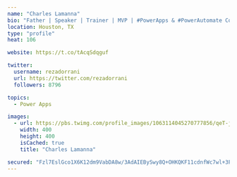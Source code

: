 ```yaml
---
name: "Charles Lamanna"
bio: "Father | Speaker | Trainer | MVP | #PowerApps & #PowerAutomate Community Super User | YouTuber Right-pointing triangle http://youtube.com/c/rezadorrani | Learn - Share - Clockwise rightwards and leftwards open circle arrows"
location: Houston, TX
type: "profile"
heat: 106

website: https://t.co/tAcqSdqguf

twitter:
  username: rezadorrani
  url: https://twitter.com/rezadorrani
  followers: 8796

topics:
  - Power Apps

images:
  - url: https://pbs.twimg.com/profile_images/1063114045270777856/qeT-jpWr_400x400.jpg
    width: 400
    height: 400
    isCached: true
    title: "Charles Lamanna"

secured: "Fzl7EslGco1X6K12dm9VabDA8w/3AdAIEBySwy8Q+OHKQKF11cdnfWc7wl+3PYscpW+Rmefr7IzDxJlJyJTra+z59GZaFw3UIJsg7q/hu1kf/y7IowNRxlidnRKeIcNVQ/UFH5+VIe+t7xhq2D312YEg64H2YI5mTlMgcm0maTaeNqzX507/U+x6TAwRbN/NIGnINuN0V7M+qDluUqfRoc50qr8mV2/P8QPv7I9HgEgWrJKDDbznCMGsI+X04DRUIIeBF6OTIL+rkKSz3suVFD1kTBLbCRUdIgTgBmGXex9C5aI/4sH/8+e9zEQ7mD1HrpFAlxj5oSOM9eOC+5Gex7kJr/D5A8j2fRb/dyuU1m+qERKIEK+4Esjww481SFe0n6ahmAmbMerO23pDKhF+Xv1N+aB9QIYm10M2o+waLpI=;JZkOA34M1+QnRktrQk05ow=="
---
```


